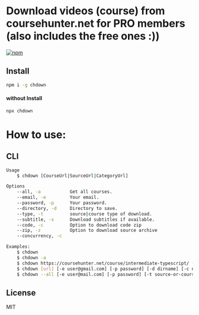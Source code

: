 # Download videos (course) from coursehunter.net for PRO members (also includes the free ones :))
[![npm](https://badgen.net/npm/v/chdown)](https://www.npmjs.com/package/chdown)

## Install
```sh
npm i -g chdown
```

#### without Install
```sh
npx chdown
```

# How to use:

## CLI
```sh
Usage
    $ chdown [CourseUrl|SourceUrl|CategoryUrl]

Options
    --all, -a           Get all courses.
    --email, -e         Your email.
    --password, -p      Your password.
    --directory, -d     Directory to save.
    --type, -t          source|course type of download.
    --subtitle, -s      Download subtitles if available.
    --code, -c          Option to download code zip
    --zip, -z           Option to download source archive
    --concurrency, -c

Examples:
    $ chdown
    $ chdown -a
    $ chdown https://coursehunter.net/course/intermediate-typescript/ -t course
    $ chdown [url] [-e user@gmail.com] [-p password] [-d dirname] [-c number] [-t source]
    $ chdown --all [-e user@mail.com] [-p password] [-t source-or-course] [-d path-to-directory] [-cc concurrency-number]
```


## License
MIT
